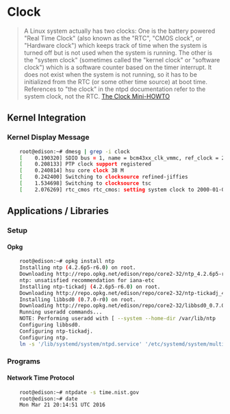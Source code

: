Clock
==

> A Linux system actually has two clocks: One is the battery powered "Real Time Clock" (also known as the "RTC", "CMOS clock", or "Hardware clock") which keeps track of time when the system is turned off but is not used when the system is running. The other is the "system clock" (sometimes called the "kernel clock" or "software clock") which is a software counter based on the timer interrupt. It does not exist when the system is not running, so it has to be initialized from the RTC (or some other time source) at boot time. References to "the clock" in the ntpd documentation refer to the system clock, not the RTC. [The Clock Mini-HOWTO](http://tldp.org/HOWTO/Clock.html)

## Kernel Integration

### Kernel Display Message

```sh
    root@edison:~# dmesg | grep -i clock
    [    0.190320] SDIO bus = 1, name = bcm43xx_clk_vmmc, ref_clock = 26000000, addr =0x401
    [    0.208133] PTP clock support registered
    [    0.240814] hsu core clock 38 M
    [    0.242400] Switching to clocksource refined-jiffies
    [    1.534698] Switching to clocksource tsc
    [    2.076269] rtc_cmos rtc_cmos: setting system clock to 2000-01-01 00:00:09 UTC (946684809)
```

## Applications / Libraries

### Setup

#### Opkg

```sh
    root@edison:~# opkg install ntp
    Installing ntp (4.2.6p5-r6.0) on root.
    Downloading http://repo.opkg.net/edison/repo/core2-32/ntp_4.2.6p5-r6.0_core2-32.ipk.
    ntp: unsatisfied recommendation for iana-etc
    Installing ntp-tickadj (4.2.6p5-r6.0) on root.
    Downloading http://repo.opkg.net/edison/repo/core2-32/ntp-tickadj_4.2.6p5-r6.0_core2-32.ipk.
    Installing libbsd0 (0.7.0-r0) on root.
    Downloading http://repo.opkg.net/edison/repo/core2-32/libbsd0_0.7.0-r0_core2-32.ipk.
    Running useradd commands...
    NOTE: Performing useradd with [ --system --home-dir /var/lib/ntp                        --no-create-home                 y
    Configuring libbsd0.
    Configuring ntp-tickadj.
    Configuring ntp.
    ln -s '/lib/systemd/system/ntpd.service' '/etc/systemd/system/multi-user.target.wants/ntpd.service'
```

### Programs

#### Network Time Protocol

```sh
    root@edison:~# ntpdate -s time.nist.gov
    root@edison:~# date
    Mon Mar 21 20:14:51 UTC 2016
```

